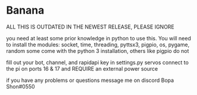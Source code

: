 # Banana

ALL THIS IS OUTDATED IN THE NEWEST RELEASE, PLEASE IGNORE

you need at least some prior knowledge in python to use this.
You will need to install the modules: socket, time, threading, pyttsx3, pigpio, os, pygame, random
some come with the python 3 installation, others like pigpio do not

fill out your bot, channel, and rapidapi key in settings.py
servos connect to the pi on ports 16 & 17 and REQUIRE an external power source

if you have any problems or questions message me on discord Bopa Shon#0550
